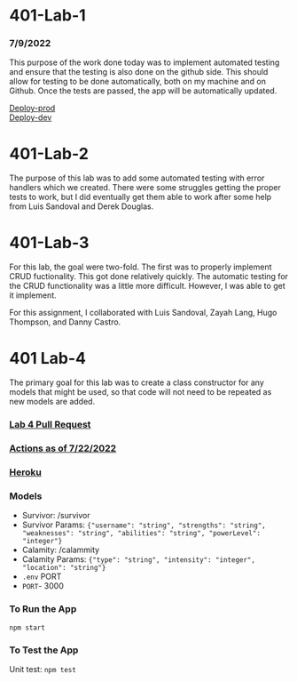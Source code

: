 # 401-Lab-1

### 7/9/2022

This purpose of the work done today was to implement automated testing and ensure that the testing is also done on the github side. This should allow for testing to be done automatically, both on my machine and on Github. Once the tests are passed, the app will be automatically updated. 

[Deploy-prod](https://hard-times-server-deploy-prod.herokuapp.com/)<br>
[Deploy-dev](https://hard-times-server-deploy-dev.herokuapp.com/)<br>


# 401-Lab-2

The purpose of this lab was to add some automated testing with error handlers which we created. There were some struggles getting the proper tests to work, but I did eventually get them able to work after some help from Luis Sandoval and Derek Douglas. 

# 401-Lab-3

For this lab, the goal were two-fold. The first was to properly implement CRUD fuctionality. This got done relatively quickly. The automatic testing for the CRUD functionality was a little more difficult. However, I was able to get it implement. 

For this assignment, I collaborated with Luis Sandoval, Zayah Lang, Hugo Thompson, and Danny Castro. 

# 401 Lab-4

The primary goal for this lab was to create a class constructor for any models that might be used, so that code will not need to be repeated as new models are added. 

### [Lab 4 Pull Request](https://github.com/JimD325/401-Lab-1/pull/7)
### [Actions as of 7/22/2022](https://github.com/JimD325/401-Lab-1/actions)
### [Heroku](https://dashboard.heroku.com/apps/hard-times-server-deploy-prod)
### Models
  - Survivor: /survivor
  - Survivor Params: ```{"username": "string", "strengths": "string", "weaknesses": "string", "abilities": "string", "powerLevel": "integer"}```
  - Calamity: /calammity
  - Calamity Params: ```{"type": "string",
  "intensity": "integer",
  "location": "string"}```<br>
  - ```.env``` PORT <br>
  - ```PORT```- 3000

  ### To Run the App
  ```npm start```

  ### To Test the App
  Unit test: ```npm test```
